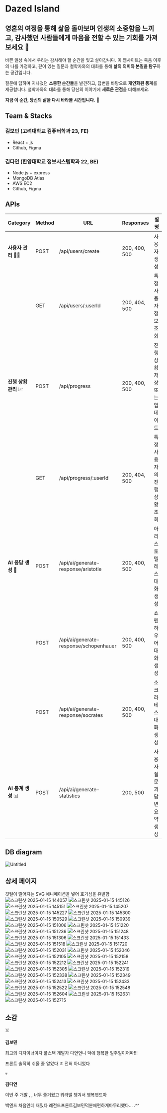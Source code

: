 # Dazed Island

## 영혼의 여정을 통해 삶을 돌아보며 인생의 소중함을 느끼고, 감사했던 사람들에게 마음을 전할 수 있는 기회를 가져보세요 🙂

바쁜 일상 속에서 우리는 감사해야 할 순간을 잊고 살아갑니다. 이 웹사이트는 죽음 이후의 나를 가정하고, 깊이 있는 질문과 철학자와의 대화를 통해 **삶의 의미와 본질을 탐구**하는 공간입니다.

질문에 답하며 지나쳤던 **소중한 순간들**을 발견하고, 답변을 바탕으로 **개인화된 통계**를 제공합니다. 철학자와의 대화를 통해 당신의 이야기에 **새로운 관점**을 더해보세요.

**지금 이 순간, 당신의 삶을 다시 바라볼 시간입니다.** 💜

## Team & Stacks
### 김보민 (고려대학교 컴퓨터학과 23, FE) 
- React + js
- Github, Figma

### 김다연 (한양대학교 정보시스템학과 22, BE)
- Node.js + express
- MongoDB Atlas
- AWS EC2
- Github, Figma

## APIs
| Category | Method | URL | Responses | **설명** |
| --- | --- | --- | --- | --- |
| **사용자 관리** 👩‍👧 | POST | /api/users/create | 200, 400, 500 | 사용자 생성 |
|  | GET | /api/users/:userId | 200, 404, 500 | 특정 사용자 정보 조회 |
| **진행 상황 관리** 📈 | POST | /api/progress | 200, 400, 500 | 진행 상황 저장 또는 업데이트 |
|  | GET | /api/progress/:userId | 200, 404, 500 | 특정 사용자의 진행 상황 조회 |
| **AI 응답 생성** 🔮 | POST | /api/ai/generate-response/aristotle | 200, 400, 500 | 아리스토텔레스 대화 생성 |
|  | POST | /api/ai/generate-response/schopenhauer | 200, 400, 500 | 쇼펜하우어 대화 생성 |
|  | POST | /api/ai/generate-response/socrates | 200, 400, 500 | 소크라테스 대화 생성 |
| **AI 통계 생성** 📊 | POST | /api/ai/generate-statistics | 200, 500 | 사용자 질문과 답변 요약 생성 |

## DB diagram
![Untitled](https://github.com/user-attachments/assets/30370e21-33d5-4666-8642-b7902bc60bc4)


## 상세 페이지
깃털이 떨어지는 SVG 애니메이션을 넣어 호기심을 유발함
![스크린샷 2025-01-15 144057](https://github.com/user-attachments/assets/bdc8d1b3-d9f5-4277-86e6-0260b27e4e45)
![스크린샷 2025-01-15 145126](https://github.com/user-attachments/assets/4d248288-0197-4dff-ae9a-7c4bbf133222)
![스크린샷 2025-01-15 145151](https://github.com/user-attachments/assets/cbb47392-d700-461c-af6a-bdf6989e13f9)
![스크린샷 2025-01-15 145207](https://github.com/user-attachments/assets/81ca2dcb-6499-4006-9377-0e5919705fa0)
![스크린샷 2025-01-15 145227](https://github.com/user-attachments/assets/88c81821-3e11-4988-bdc5-edb101c8f255)
![스크린샷 2025-01-15 145300](https://github.com/user-attachments/assets/f2fd21bb-e0c3-4bf5-861a-e864b1445f80)
![스크린샷 2025-01-15 150529](https://github.com/user-attachments/assets/a28d76a1-9c11-40df-8c78-c9c134e94f6f)
![스크린샷 2025-01-15 150939](https://github.com/user-attachments/assets/e698715b-7ce5-4990-b5ec-cc17b6f61be0)
![스크린샷 2025-01-15 151006](https://github.com/user-attachments/assets/10ab6417-3fee-463f-a1d6-4e56cb984745)
![스크린샷 2025-01-15 151220](https://github.com/user-attachments/assets/e4d3843a-4553-43f2-873d-2cccc9fb9aa3)
![스크린샷 2025-01-15 151236](https://github.com/user-attachments/assets/0144c07b-dcf2-4520-b58b-aad999646596)
![스크린샷 2025-01-15 151248](https://github.com/user-attachments/assets/61e401c1-94f2-4329-b036-6d07655ff259)
![스크린샷 2025-01-15 151306](https://github.com/user-attachments/assets/29a54bce-86b0-4d15-b77c-d83cd56691ee)
![스크린샷 2025-01-15 151433](https://github.com/user-attachments/assets/faa5134e-396c-40ad-99d6-6ffe4c8a5be5)
![스크린샷 2025-01-15 151518](https://github.com/user-attachments/assets/bc218efd-6c49-4676-aa6f-f382f2820f70)
![스크린샷 2025-01-15 151720](https://github.com/user-attachments/assets/7a188fc5-061b-4be1-8736-1a74caf1f9fb)
![스크린샷 2025-01-15 152031](https://github.com/user-attachments/assets/9083539e-0e93-4726-87ca-eb4d129832d1)
![스크린샷 2025-01-15 152046](https://github.com/user-attachments/assets/646a6405-bdf1-4887-a473-ff6facd6deb0)
![스크린샷 2025-01-15 152105](https://github.com/user-attachments/assets/50f5104a-97b3-455c-bcd5-4935d2b05a4c)
![스크린샷 2025-01-15 152158](https://github.com/user-attachments/assets/d9edd366-61a7-4af6-b21b-761a27df653e)
![스크린샷 2025-01-15 152212](https://github.com/user-attachments/assets/d056145e-15ab-413e-a675-1893a9874cd1)
![스크린샷 2025-01-15 152241](https://github.com/user-attachments/assets/1f228f9f-6dab-4954-87f3-2d648ff11041)
![스크린샷 2025-01-15 152305](https://github.com/user-attachments/assets/b5b9812b-0c8e-41c2-8469-7d3b7ecea4e0)
![스크린샷 2025-01-15 152319](https://github.com/user-attachments/assets/56642a0f-2a22-4e65-9ed0-5ff9c8a411c0)
![스크린샷 2025-01-15 152338](https://github.com/user-attachments/assets/a012adaa-acac-45d9-a6d9-aca4ee85822c)
![스크린샷 2025-01-15 152349](https://github.com/user-attachments/assets/a40ad8e8-695c-41e3-94bc-6f58c0e4c4ff)
![스크린샷 2025-01-15 152413](https://github.com/user-attachments/assets/c2be4683-a5d8-41d2-b17f-3770ef01c44b)
![스크린샷 2025-01-15 152433](https://github.com/user-attachments/assets/790007b0-ffcf-4e8d-8817-86460e0a5819)
![스크린샷 2025-01-15 152522](https://github.com/user-attachments/assets/cdb9816f-efdf-436f-9843-e852775a3b5e)
![스크린샷 2025-01-15 152548](https://github.com/user-attachments/assets/8497b611-cd63-48c7-baf8-f85b6779306f)
![스크린샷 2025-01-15 152604](https://github.com/user-attachments/assets/7cc8f24f-d3b1-40c0-aec0-754ad3fa908c)
![스크린샷 2025-01-15 152631](https://github.com/user-attachments/assets/ef4ad07a-3686-43a6-b5ae-905e1d2ea123)
![스크린샷 2025-01-15 152715](https://github.com/user-attachments/assets/436c11ca-e056-477d-bde4-3a8fcfd90888)


## 소감

<aside>
☠️

**김보민**

최고의 디자이너이자 풀스택 개발자 다연언니 덕에 행복한 일주일이어따!!!

프론트 솔직히 쉬울 줄 알았다 ㅎ 전혀 아니었다

</aside>

<aside>
💀

**김다연**

이번 주 개발 , ,  너무 즐거웠고 워라밸 챙겨서 행복햇드아

백엔드 처음인데 재밌다 
레전드프론트김보민덕분에편하게마무리했다… .^^

</aside>
